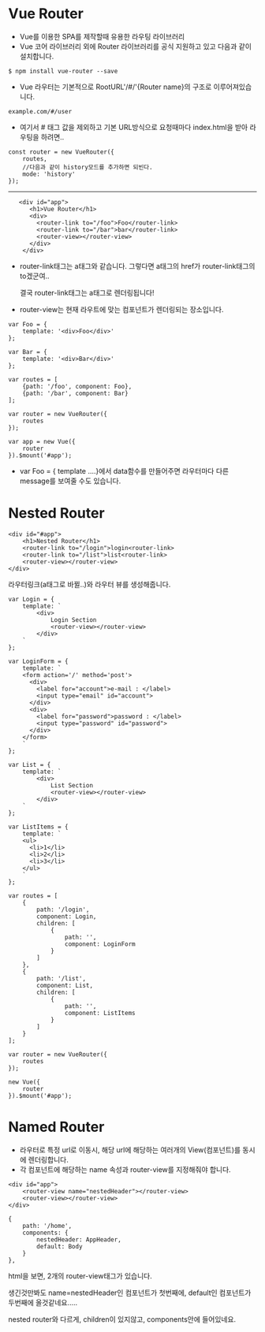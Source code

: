 <h1>
  Vue Router
</h1>



- Vue를 이용한 SPA를 제작할때 유용한 라우팅 라이브러리
- Vue 코어 라이브러리 외에 Router 라이브러리를 공식 지원하고 있고 다음과 같이 설치합니다.

```
$ npm install vue-router --save
```

- Vue 라우터는 기본적으로 RootURL'/#/'{Router name}의 구조로 이루어져있습니다.

```
example.com/#/user
```

- 여기서 # 태그 값을 제외하고 기본 URL방식으로 요청때마다 index.html을 받아 라우팅을 하려면..

```
const router = new VueRouter({
	routes,
	//다음과 같이 history모드를 추가하면 되빈다.
	mode: 'history'
});
```



<hr>



```
   <div id="app">
      <h1>Vue Router</h1>
      <div>
        <router-link to="/foo">Foo</router-link>
        <router-link to="/bar">bar</router-link>
        <router-view></router-view>
      </div>
    </div>
```

- router-link태그는 a태그와 같습니다. 그렇다면 a태그의 href가 router-link태그의 to겠군여..

  결국 router-link태그는 a태그로 렌더링됩니다!

- router-view는 현재 라우트에 맞는 컴포넌트가 렌더링되는 장소입니다.



```
var Foo = {
	template: '<div>Foo</div>'
};

var Bar = {
	template: '<div>Bar</div>'
};

var routes = [
	{path: '/foo', component: Foo},
	{path: '/bar', component: Bar}
];

var router = new VueRouter({
	routes
});

var app = new Vue({
	router
}).$mount('#app');
```

- var Foo = { template ....}에서 data함수를 만들어주면 라우터마다 다른 message를 보여줄 수도 있습니다.



<h1>
  Nested Router
</h1>

```
<div id="#app">
	<h1>Nested Router</h1>
	<router-link to="/login">login<router-link>
	<router-link to="/list">list<router-link>
	<router-view></router-view>
</div>
```

라우터링크(a태그로 바뀔..)와 라우터 뷰를 생성해줍니다.

```
var Login = {
	template: `
		<div>
			Login Section
			<router-view></router-view>
		</div>
	`
};

var LoginForm = {
	template: `
    <form action='/' method='post'>
      <div>
        <label for="account">e-mail : </label>
        <input type="email" id="account">
      </div>
      <div>
        <label for="password">password : </label>
        <input type="password" id="password">
      </div>
    </form>
    `
};

var List = {
	template: `
		<div>
			List Section
			<router-view></router-view>
		</div>
	`
};

var ListItems = {
	template: `
    <ul>
      <li>1</li>
      <li>2</li>
      <li>3</li>
    </ul>
    `
};

var routes = [
	{
		path: '/login',
		component: Login,
		children: [
			{
				path: '',
				component: LoginForm
			}
		]
	},
	{
		path: '/list',
		component: List,
		children: [
			{
				path: '',
				component: ListItems
			}
		]
	}
];

var router = new VueRouter({
	routes
});

new Vue({
	router
}).$mount('#app');
```



<h1>
  Named Router
</h1>



- 라우터로 특정 url로 이동시, 해당 url에 해당하는 여러개의 View(컴포넌트)를 동시에 렌더링합니다.
- 각 컴포넌트에 해당하는 name 속성과 router-view를 지정해줘야 합니다.

```
<div id="app">
	<router-view name="nestedHeader"></router-view>
	<router-view></router-view>
</div>
```

```
{
	path: '/home',
	components: {
		nestedHeader: AppHeader,
		default: Body
	}
},
```

html을 보면, 2개의 router-view태그가 있습니다.

생긴것만봐도 name=nestedHeader인 컴포넌트가 첫번째에, default인 컴포넌트가 두번째에 올것같네요.....

nested router와 다르게, children이 있지않고, components안에 들어있네요.





